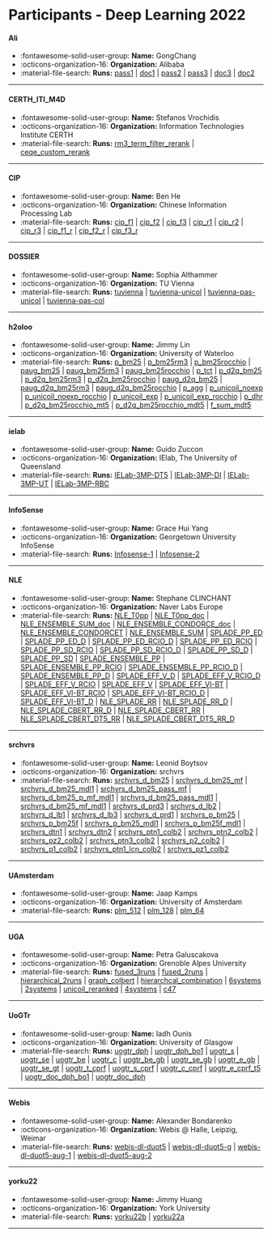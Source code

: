 # Participants - Deep Learning 2022 

#### Ali
 - :fontawesome-solid-user-group: **Name:** GongChang
 - :octicons-organization-16: **Organization:** Alibaba
 - :material-file-search: **Runs:** [pass1](./runs.md#pass1) | [doc1](./runs.md#doc1) | [pass2](./runs.md#pass2) | [pass3](./runs.md#pass3) | [doc3](./runs.md#doc3) | [doc2](./runs.md#doc2)

---
#### CERTH_ITI_M4D
 - :fontawesome-solid-user-group: **Name:** Stefanos Vrochidis
 - :octicons-organization-16: **Organization:** Information Technologies Institute CERTH 
 - :material-file-search: **Runs:** [rm3_term_filter_rerank](./runs.md#rm3_term_filter_rerank) | [ceqe_custom_rerank](./runs.md#ceqe_custom_rerank)

---
#### CIP
 - :fontawesome-solid-user-group: **Name:** Ben He
 - :octicons-organization-16: **Organization:** Chinese Information Processing Lab
 - :material-file-search: **Runs:** [cip_f1](./runs.md#cip_f1) | [cip_f2](./runs.md#cip_f2) | [cip_f3](./runs.md#cip_f3) | [cip_r1](./runs.md#cip_r1) | [cip_r2](./runs.md#cip_r2) | [cip_r3](./runs.md#cip_r3) | [cip_f1_r](./runs.md#cip_f1_r) | [cip_f2_r](./runs.md#cip_f2_r) | [cip_f3_r](./runs.md#cip_f3_r)

---
#### DOSSIER
 - :fontawesome-solid-user-group: **Name:** Sophia Althammer
 - :octicons-organization-16: **Organization:** TU Vienna
 - :material-file-search: **Runs:** [tuvienna](./runs.md#tuvienna) | [tuvienna-unicol](./runs.md#tuvienna-unicol) | [tuvienna-pas-unicol](./runs.md#tuvienna-pas-unicol) | [tuvienna-pas-col](./runs.md#tuvienna-pas-col)

---
#### h2oloo
 - :fontawesome-solid-user-group: **Name:** Jimmy Lin
 - :octicons-organization-16: **Organization:** University of Waterloo
 - :material-file-search: **Runs:** [p_bm25](./runs.md#p_bm25) | [p_bm25rm3](./runs.md#p_bm25rm3) | [p_bm25rocchio](./runs.md#p_bm25rocchio) | [paug_bm25](./runs.md#paug_bm25) | [paug_bm25rm3](./runs.md#paug_bm25rm3) | [paug_bm25rocchio](./runs.md#paug_bm25rocchio) | [p_tct](./runs.md#p_tct) | [p_d2q_bm25](./runs.md#p_d2q_bm25) | [p_d2q_bm25rm3](./runs.md#p_d2q_bm25rm3) | [p_d2q_bm25rocchio](./runs.md#p_d2q_bm25rocchio) | [paug_d2q_bm25](./runs.md#paug_d2q_bm25) | [paug_d2q_bm25rm3](./runs.md#paug_d2q_bm25rm3) | [paug_d2q_bm25rocchio](./runs.md#paug_d2q_bm25rocchio) | [p_agg](./runs.md#p_agg) | [p_unicoil_noexp](./runs.md#p_unicoil_noexp) | [p_unicoil_noexp_rocchio](./runs.md#p_unicoil_noexp_rocchio) | [p_unicoil_exp](./runs.md#p_unicoil_exp) | [p_unicoil_exp_rocchio](./runs.md#p_unicoil_exp_rocchio) | [p_dhr](./runs.md#p_dhr) | [p_d2q_bm25rocchio_mt5](./runs.md#p_d2q_bm25rocchio_mt5) | [p_d2q_bm25rocchio_mdt5](./runs.md#p_d2q_bm25rocchio_mdt5) | [f_sum_mdt5](./runs.md#f_sum_mdt5)

---
#### ielab
 - :fontawesome-solid-user-group: **Name:** Guido Zuccon
 - :octicons-organization-16: **Organization:** IElab, The University of Queensland
 - :material-file-search: **Runs:** [IELab-3MP-DT5](./runs.md#ielab-3mp-dt5) | [IELab-3MP-DI](./runs.md#ielab-3mp-di) | [IELab-3MP-UT](./runs.md#ielab-3mp-ut) | [IELab-3MP-RBC](./runs.md#ielab-3mp-rbc)

---
#### InfoSense
 - :fontawesome-solid-user-group: **Name:** Grace Hui Yang
 - :octicons-organization-16: **Organization:** Georgetown University InfoSense
 - :material-file-search: **Runs:** [Infosense-1](./runs.md#infosense-1) | [Infosense-2](./runs.md#infosense-2)

---
#### NLE
 - :fontawesome-solid-user-group: **Name:** Stephane CLINCHANT
 - :octicons-organization-16: **Organization:** Naver Labs Europe
 - :material-file-search: **Runs:** [NLE_T0pp](./runs.md#nle_t0pp) | [NLE_T0pp_doc](./runs.md#nle_t0pp_doc) | [NLE_ENSEMBLE_SUM_doc](./runs.md#nle_ensemble_sum_doc) | [NLE_ENSEMBLE_CONDORCE_doc](./runs.md#nle_ensemble_condorce_doc) | [NLE_ENSEMBLE_CONDORCET](./runs.md#nle_ensemble_condorcet) | [NLE_ENSEMBLE_SUM](./runs.md#nle_ensemble_sum) | [SPLADE_PP_ED](./runs.md#splade_pp_ed) | [SPLADE_PP_ED_D](./runs.md#splade_pp_ed_d) | [SPLADE_PP_ED_RCIO_D](./runs.md#splade_pp_ed_rcio_d) | [SPLADE_PP_ED_RCIO](./runs.md#splade_pp_ed_rcio) | [SPLADE_PP_SD_RCIO](./runs.md#splade_pp_sd_rcio) | [SPLADE_PP_SD_RCIO_D](./runs.md#splade_pp_sd_rcio_d) | [SPLADE_PP_SD_D](./runs.md#splade_pp_sd_d) | [SPLADE_PP_SD](./runs.md#splade_pp_sd) | [SPLADE_ENSEMBLE_PP](./runs.md#splade_ensemble_pp) | [SPLADE_ENSEMBLE_PP_RCIO](./runs.md#splade_ensemble_pp_rcio) | [SPLADE_ENSEMBLE_PP_RCIO_D](./runs.md#splade_ensemble_pp_rcio_d) | [SPLADE_ENSEMBLE_PP_D](./runs.md#splade_ensemble_pp_d) | [SPLADE_EFF_V_D](./runs.md#splade_eff_v_d) | [SPLADE_EFF_V_RCIO_D](./runs.md#splade_eff_v_rcio_d) | [SPLADE_EFF_V_RCIO](./runs.md#splade_eff_v_rcio) | [SPLADE_EFF_V](./runs.md#splade_eff_v) | [SPLADE_EFF_VI-BT](./runs.md#splade_eff_vi-bt) | [SPLADE_EFF_VI-BT_RCIO](./runs.md#splade_eff_vi-bt_rcio) | [SPLADE_EFF_VI-BT_RCIO_D](./runs.md#splade_eff_vi-bt_rcio_d) | [SPLADE_EFF_VI-BT_D](./runs.md#splade_eff_vi-bt_d) | [NLE_SPLADE_RR](./runs.md#nle_splade_rr) | [NLE_SPLADE_RR_D](./runs.md#nle_splade_rr_d) | [NLE_SPLADE_CBERT_RR_D](./runs.md#nle_splade_cbert_rr_d) | [NLE_SPLADE_CBERT_RR](./runs.md#nle_splade_cbert_rr) | [NLE_SPLADE_CBERT_DT5_RR](./runs.md#nle_splade_cbert_dt5_rr) | [NLE_SPLADE_CBERT_DT5_RR_D](./runs.md#nle_splade_cbert_dt5_rr_d)

---
#### srchvrs
 - :fontawesome-solid-user-group: **Name:** Leonid Boytsov
 - :octicons-organization-16: **Organization:** srchvrs
 - :material-file-search: **Runs:** [srchvrs_d_bm25](./runs.md#srchvrs_d_bm25) | [srchvrs_d_bm25_mf](./runs.md#srchvrs_d_bm25_mf) | [srchvrs_d_bm25_mdl1](./runs.md#srchvrs_d_bm25_mdl1) | [srchvrs_d_bm25_pass_mf](./runs.md#srchvrs_d_bm25_pass_mf) | [srchvrs_d_bm25_p_mf_mdl1](./runs.md#srchvrs_d_bm25_p_mf_mdl1) | [srchvrs_d_bm25_pass_mdl1](./runs.md#srchvrs_d_bm25_pass_mdl1) | [srchvrs_d_bm25_mf_mdl1](./runs.md#srchvrs_d_bm25_mf_mdl1) | [srchvrs_d_prd3](./runs.md#srchvrs_d_prd3) | [srchvrs_d_lb2](./runs.md#srchvrs_d_lb2) | [srchvrs_d_lb1](./runs.md#srchvrs_d_lb1) | [srchvrs_d_lb3](./runs.md#srchvrs_d_lb3) | [srchvrs_d_prd1](./runs.md#srchvrs_d_prd1) | [srchvrs_p_bm25](./runs.md#srchvrs_p_bm25) | [srchvrs_p_bm25f](./runs.md#srchvrs_p_bm25f) | [srchvrs_p_bm25_mdl1](./runs.md#srchvrs_p_bm25_mdl1) | [srchvrs_p_bm25f_mdl1](./runs.md#srchvrs_p_bm25f_mdl1) | [srchvrs_dtn1](./runs.md#srchvrs_dtn1) | [srchvrs_dtn2](./runs.md#srchvrs_dtn2) | [srchvrs_ptn1_colb2](./runs.md#srchvrs_ptn1_colb2) | [srchvrs_ptn2_colb2](./runs.md#srchvrs_ptn2_colb2) | [srchvrs_pz2_colb2](./runs.md#srchvrs_pz2_colb2) | [srchvrs_ptn3_colb2](./runs.md#srchvrs_ptn3_colb2) | [srchvrs_p2_colb2](./runs.md#srchvrs_p2_colb2) | [srchvrs_p1_colb2](./runs.md#srchvrs_p1_colb2) | [srchvrs_ptn1_lcn_colb2](./runs.md#srchvrs_ptn1_lcn_colb2) | [srchvrs_pz1_colb2](./runs.md#srchvrs_pz1_colb2)

---
#### UAmsterdam
 - :fontawesome-solid-user-group: **Name:** Jaap Kamps
 - :octicons-organization-16: **Organization:** University of Amsterdam
 - :material-file-search: **Runs:** [plm_512](./runs.md#plm_512) | [plm_128](./runs.md#plm_128) | [plm_64](./runs.md#plm_64)

---
#### UGA
 - :fontawesome-solid-user-group: **Name:** Petra Galuscakova
 - :octicons-organization-16: **Organization:** Grenoble Alpes University
 - :material-file-search: **Runs:** [fused_3runs](./runs.md#fused_3runs) | [fused_2runs](./runs.md#fused_2runs) | [hierarchical_2runs](./runs.md#hierarchical_2runs) | [graph_colbert](./runs.md#graph_colbert) | [hierarchcal_combination](./runs.md#hierarchcal_combination) | [6systems](./runs.md#6systems) | [2systems](./runs.md#2systems) | [unicoil_reranked](./runs.md#unicoil_reranked) | [4systems](./runs.md#4systems) | [c47](./runs.md#c47)

---
#### UoGTr
 - :fontawesome-solid-user-group: **Name:** Iadh Ounis
 - :octicons-organization-16: **Organization:** University of Glasgow
 - :material-file-search: **Runs:** [uogtr_dph](./runs.md#uogtr_dph) | [uogtr_dph_bo1](./runs.md#uogtr_dph_bo1) | [uogtr_s](./runs.md#uogtr_s) | [uogtr_se](./runs.md#uogtr_se) | [uogtr_be](./runs.md#uogtr_be) | [uogtr_c](./runs.md#uogtr_c) | [uogtr_be_gb](./runs.md#uogtr_be_gb) | [uogtr_se_gb](./runs.md#uogtr_se_gb) | [uogtr_e_gb](./runs.md#uogtr_e_gb) | [uogtr_se_gt](./runs.md#uogtr_se_gt) | [uogtr_t_cprf](./runs.md#uogtr_t_cprf) | [uogtr_s_cprf](./runs.md#uogtr_s_cprf) | [uogtr_c_cprf](./runs.md#uogtr_c_cprf) | [uogtr_e_cprf_t5](./runs.md#uogtr_e_cprf_t5) | [uogtr_doc_dph_bo1](./runs.md#uogtr_doc_dph_bo1) | [uogtr_doc_dph](./runs.md#uogtr_doc_dph)

---
#### Webis
 - :fontawesome-solid-user-group: **Name:** Alexander Bondarenko
 - :octicons-organization-16: **Organization:** Webis @ Halle, Leipzig, Weimar
 - :material-file-search: **Runs:** [webis-dl-duot5](./runs.md#webis-dl-duot5) | [webis-dl-duot5-g](./runs.md#webis-dl-duot5-g) | [webis-dl-duot5-aug-1](./runs.md#webis-dl-duot5-aug-1) | [webis-dl-duot5-aug-2](./runs.md#webis-dl-duot5-aug-2)

---
#### yorku22
 - :fontawesome-solid-user-group: **Name:** Jimmy Huang
 - :octicons-organization-16: **Organization:** York University 
 - :material-file-search: **Runs:** [yorku22b](./runs.md#yorku22b) | [yorku22a](./runs.md#yorku22a)

---
